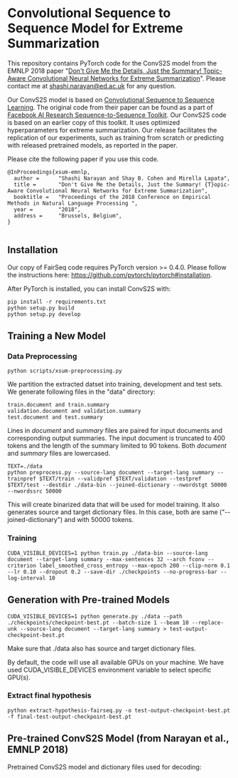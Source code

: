 # Convolutional Sequence to Sequence Model for Extreme Summarization

This repository contains PyTorch code for the ConvS2S model from the EMNLP 2018 paper "[Don't Give Me the Details, Just the Summary! Topic-Aware Convolutional Neural Networks for Extreme Summarization](https://arxiv.org/abs/1808.08745)". Please contact me at shashi.narayan@ed.ac.uk for any question.

Our ConvS2S model is based on [Convolutional Sequence to Sequence Learning](https://arxiv.org/abs/1705.03122). The original code from their paper can be found as a part of [Facebook AI Research Sequence-to-Sequence Toolkit](https://github.com/pytorch/fairseq). Our ConvS2S code is based on an earlier copy of this toolkit. It uses optimized hyperparameters for extreme summarization. Our release facilitates the replication of our experiments, such as training from scratch or predicting with released pretrained models, as reported in the paper.

Please cite the following paper if you use this code.

```
@InProceedings{xsum-emnlp,
  author =      "Shashi Narayan and Shay B. Cohen and Mirella Lapata",
  title =       "Don't Give Me the Details, Just the Summary! {T}opic-Aware Convolutional Neural Networks for Extreme Summarization",
  booktitle =   "Proceedings of the 2018 Conference on Empirical Methods in Natural Language Processing ",
  year =        "2018",
  address =     "Brussels, Belgium",
}
	
```

## Installation

Our copy of FairSeq code requires PyTorch version >= 0.4.0. Please follow the instructions here: https://github.com/pytorch/pytorch#installation.

After PyTorch is installed, you can install ConvS2S with:
```
pip install -r requirements.txt
python setup.py build
python setup.py develop
```

## Training a New Model

### Data Preprocessing

```
python scripts/xsum-preprocessing.py
```

We partition the extracted datset into training, development and test sets. We generate following files in the "data" directory: 
``` 
train.document and train.summary
validation.document and validation.summary
test.document and test.summary
```

Lines in *document* and *summary* files are paired for input documents and corresponding output summaries. The input document is truncated to 400 tokens and the length of the summary limited to 90 tokens. Both *document* and *summary* files are lowercased. 

```
TEXT=./data
python preprocess.py --source-lang document --target-lang summary --trainpref $TEXT/train --validpref $TEXT/validation --testpref $TEXT/test --destdir ./data-bin --joined-dictionary --nwordstgt 50000 --nwordssrc 50000
```

This will create binarized data that will be used for model training. It also generates source and target dictionary files. In this case, both are same ("--joined-dictionary") and with 50000 tokens. 

### Training

```
CUDA_VISIBLE_DEVICES=1 python train.py ./data-bin --source-lang document --target-lang summary --max-sentences 32 --arch fconv --criterion label_smoothed_cross_entropy --max-epoch 200 --clip-norm 0.1 --lr 0.10 --dropout 0.2 --save-dir ./checkpoints --no-progress-bar --log-interval 10
```

## Generation with Pre-trained Models

```
CUDA_VISIBLE_DEVICES=1 python generate.py ./data --path ./checkpoints/checkpoint-best.pt --batch-size 1 --beam 10 --replace-unk --source-lang document --target-lang summary > test-output-checkpoint-best.pt
```

Make sure that ./data also has source and target dictionary files.

By default, the code will use all available GPUs on your machine. We have used CUDA_VISIBLE_DEVICES environment variable to select specific GPU(s).

### Extract final hypothesis

```
python extract-hypothesis-fairseq.py -o test-output-checkpoint-best.pt -f final-test-output-checkpoint-best.pt
```

## Pre-trained ConvS2S Model (from Narayan et al., EMNLP 2018)

Pretrained ConvS2S model and dictionary files used for decoding:  

